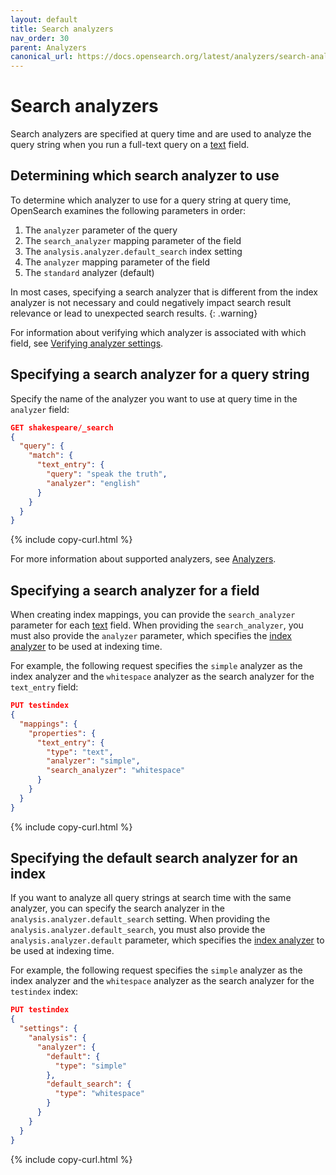 ```yaml
---
layout: default
title: Search analyzers
nav_order: 30
parent: Analyzers
canonical_url: https://docs.opensearch.org/latest/analyzers/search-analyzers/
---
```


# Search analyzers

Search analyzers are specified at query time and are used to analyze the query string when you run a full-text query on a [text]({{site.url}}{{site.baseurl}}/field-types/supported-field-types/text/) field.

## Determining which search analyzer to use

To determine which analyzer to use for a query string at query time, OpenSearch examines the following parameters in order:

1. The `analyzer` parameter of the query
1. The `search_analyzer` mapping parameter of the field
1. The `analysis.analyzer.default_search` index setting
1. The `analyzer` mapping parameter of the field
1. The `standard` analyzer (default)

In most cases, specifying a search analyzer that is different from the index analyzer is not necessary and could negatively impact search result relevance or lead to unexpected search results.
{: .warning}

For information about verifying which analyzer is associated with which field, see [Verifying analyzer settings]({{site.url}}{{site.baseurl}}/analyzers/index/#verifying-analyzer-settings).

## Specifying a search analyzer for a query string

Specify the name of the analyzer you want to use at query time in the `analyzer` field:

```json
GET shakespeare/_search
{
  "query": {
    "match": {
      "text_entry": {
        "query": "speak the truth",
        "analyzer": "english"
      }
    }
  }
}
```
{% include copy-curl.html %}

For more information about supported analyzers, see [Analyzers]({{site.url}}{{site.baseurl}}/analyzers/supported-analyzers/index/).

## Specifying a search analyzer for a field

When creating index mappings, you can provide the `search_analyzer` parameter for each [text]({{site.url}}{{site.baseurl}}/field-types/supported-field-types/text/) field. When providing the `search_analyzer`, you must also provide the `analyzer` parameter, which specifies the [index analyzer]({{site.url}}{{site.baseurl}}/analyzers/index-analyzers/) to be used at indexing time.

For example, the following request specifies the `simple` analyzer as the index analyzer and the `whitespace` analyzer as the search analyzer for the `text_entry` field:

```json
PUT testindex
{
  "mappings": {
    "properties": {
      "text_entry": {
        "type": "text",
        "analyzer": "simple",
        "search_analyzer": "whitespace"
      }
    }
  }
}
```
{% include copy-curl.html %}

## Specifying the default search analyzer for an index

If you want to analyze all query strings at search time with the same analyzer, you can specify the search analyzer in the `analysis.analyzer.default_search` setting. When providing the `analysis.analyzer.default_search`, you must also provide the `analysis.analyzer.default` parameter, which specifies the [index analyzer]({{site.url}}{{site.baseurl}}/analyzers/index-analyzers/) to be used at indexing time.

For example, the following request specifies the `simple` analyzer as the index analyzer and the `whitespace` analyzer as the search analyzer for the `testindex` index:

```json
PUT testindex
{
  "settings": {
    "analysis": {
      "analyzer": {
        "default": {
          "type": "simple"
        },
        "default_search": {
          "type": "whitespace"
        }
      }
    }
  }
}

```
{% include copy-curl.html %}
